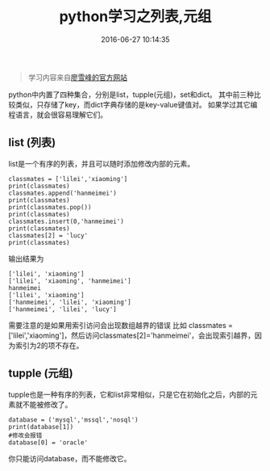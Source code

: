 ﻿---
title: 'python学习之列表,元组'
date: 2016-06-27 10:14:35
tags: python
description: python中内置了四种集合，分别是list，tupple(元组)，set和dict。其中前三种比较类似，只存储了key，而dict字典存储的是key-value键值对。如果学过其它编程语言，就会很容易理解它们。
---
> 学习内容来自[廖雪峰的官方网站](http://www.liaoxuefeng.com)

python中内置了四种集合，分别是list，tupple(元组)，set和dict。
其中前三种比较类似，只存储了key，而dict字典存储的是key-value键值对。
如果学过其它编程语言，就会很容易理解它们。

## list (列表)
list是一个有序的列表，并且可以随时添加修改内部的元素。

```
classmates = ['lilei','xiaoming']
print(classmates)
classmates.append('hanmeimei')
print(classmates)
print(classmates.pop())
print(classmates)
classmates.insert(0,'hanmeimei')
print(classmates)
classmates[2] = 'lucy'
print(classmates)

```
输出结果为
```
['lilei', 'xiaoming']
['lilei', 'xiaoming', 'hanmeimei']
hanmeimei
['lilei', 'xiaoming']
['hanmeimei', 'lilei', 'xiaoming']
['hanmeimei', 'lilei', 'lucy']

```
需要注意的是如果用索引访问会出现数组越界的错误
比如 classmates = ['lilei','xiaoming']，然后访问classmates[2]='hanmeimei'，会出现索引越界，因为索引为2的项不存在。

## tupple (元组)
tupple也是一种有序的列表，它和list非常相似，只是它在初始化之后，内部的元素就不能被修改了。

```
database = ('mysql','mssql','nosql')
print(database[1])
#修改会报错
database[0] = 'oracle'  
```
你只能访问database，而不能修改它。
